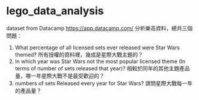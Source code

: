 # lego_data_analysis
dataset from Datacamp https://app.datacamp.com/
分析樂高資料，總共三個問題：
1. What percentage of all licensed sets ever released were Star Wars themed? 所有授權的資料裡，幾成是星際大戰主題的？
2. In which year was Star Wars not the most popular licensed theme (In terms of number of sets released that year)? 相較於同年的其他主題產品量，哪一年星際大戰不是最受歡迎的？
3. numbers of sets Released every year for Star Wars? 請問星際大戰每一年的產品量？
